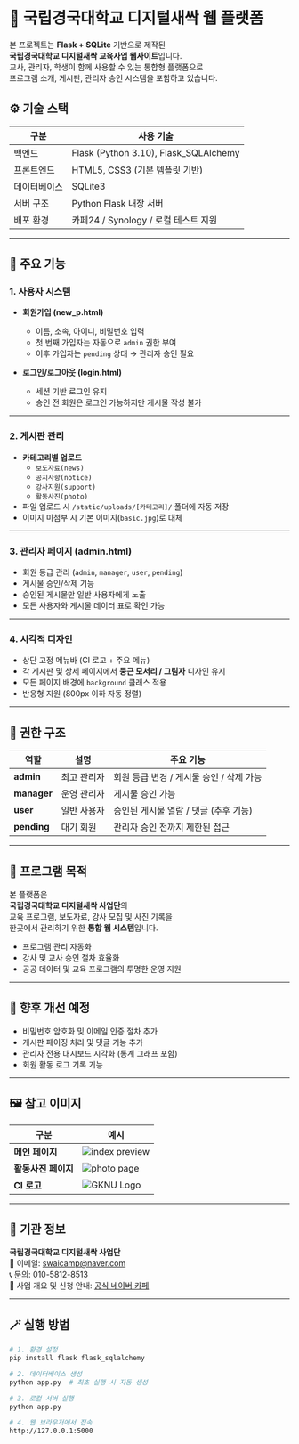 # 🌱 국립경국대학교 디지털새싹 웹 플랫폼

본 프로젝트는 **Flask + SQLite** 기반으로 제작된  
**국립경국대학교 디지털새싹 교육사업 웹사이트**입니다.  
교사, 관리자, 학생이 함께 사용할 수 있는 통합형 플랫폼으로  
프로그램 소개, 게시판, 관리자 승인 시스템을 포함하고 있습니다.

## ⚙️ 기술 스택

| 구분 | 사용 기술 |
|------|------------|
| 백엔드 | Flask (Python 3.10), Flask_SQLAlchemy |
| 프론트엔드 | HTML5, CSS3 (기본 템플릿 기반) |
| 데이터베이스 | SQLite3 |
| 서버 구조 | Python Flask 내장 서버 |
| 배포 환경 | 카페24 / Synology / 로컬 테스트 지원 |

---

## 🧩 주요 기능

### 1. 사용자 시스템
- **회원가입 (new_p.html)**  
  - 이름, 소속, 아이디, 비밀번호 입력  
  - 첫 번째 가입자는 자동으로 `admin` 권한 부여  
  - 이후 가입자는 `pending` 상태 → 관리자 승인 필요  

- **로그인/로그아웃 (login.html)**  
  - 세션 기반 로그인 유지  
  - 승인 전 회원은 로그인 가능하지만 게시물 작성 불가  

---

### 2. 게시판 관리
- **카테고리별 업로드**  
  - `보도자료(news)`  
  - `공지사항(notice)`  
  - `강사지원(support)`  
  - `활동사진(photo)`  
- 파일 업로드 시 `/static/uploads/[카테고리]/` 폴더에 자동 저장  
- 이미지 미첨부 시 기본 이미지(`basic.jpg`)로 대체  

---

### 3. 관리자 페이지 (admin.html)
- 회원 등급 관리 (`admin`, `manager`, `user`, `pending`)
- 게시물 승인/삭제 기능
- 승인된 게시물만 일반 사용자에게 노출
- 모든 사용자와 게시물 데이터 표로 확인 가능

---

### 4. 시각적 디자인
- 상단 고정 메뉴바 (CI 로고 + 주요 메뉴)
- 각 게시판 및 상세 페이지에서 **둥근 모서리 / 그림자** 디자인 유지
- 모든 페이지 배경에 `background` 클래스 적용
- 반응형 지원 (800px 이하 자동 정렬)

---

## 🔐 권한 구조

| 역할 | 설명 | 주요 기능 |
|------|------|------------|
| **admin** | 최고 관리자 | 회원 등급 변경 / 게시물 승인 / 삭제 가능 |
| **manager** | 운영 관리자 | 게시물 승인 가능 |
| **user** | 일반 사용자 | 승인된 게시물 열람 / 댓글 (추후 기능) |
| **pending** | 대기 회원 | 관리자 승인 전까지 제한된 접근 |

---

## 🧠 프로그램 목적

본 플랫폼은  
**국립경국대학교 디지털새싹 사업단**의  
교육 프로그램, 보도자료, 강사 모집 및 사진 기록을  
한곳에서 관리하기 위한 **통합 웹 시스템**입니다.

- 프로그램 관리 자동화  
- 강사 및 교사 승인 절차 효율화  
- 공공 데이터 및 교육 프로그램의 투명한 운영 지원

---

## 🧩 향후 개선 예정

- 비밀번호 암호화 및 이메일 인증 절차 추가  
- 게시판 페이징 처리 및 댓글 기능 추가  
- 관리자 전용 대시보드 시각화 (통계 그래프 포함)  
- 회원 활동 로그 기록 기능

---

## 🖼️ 참고 이미지

| 구분 | 예시 |
|------|------|
| **메인 페이지** | ![index preview](https://github.com/baikjuwon/DigitalSeed-GKNU/blob/main/static/image/back2.png) |
| **활동사진 페이지** | ![photo page](https://github.com/baikjuwon/DigitalSeed-GKNU/blob/main/static/image/basic.jpg) |
| **CI 로고** | ![GKNU Logo](https://github.com/baikjuwon/DigitalSeed-GKNU/blob/main/static/image/GKNU.png) |

---

## 🏫 기관 정보

**국립경국대학교 디지털새싹 사업단**  
📧 이메일: swaicamp@naver.com  
📞 문의: 010-5812-8513  
📍 사업 개요 및 신청 안내: [공식 네이버 카페](https://cafe.naver.com/airoboedu/39)

---

## 🪄 실행 방법

```bash
# 1. 환경 설정
pip install flask flask_sqlalchemy

# 2. 데이터베이스 생성
python app.py  # 최초 실행 시 자동 생성

# 3. 로컬 서버 실행
python app.py

# 4. 웹 브라우저에서 접속
http://127.0.0.1:5000
